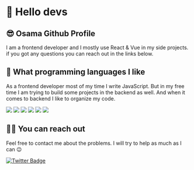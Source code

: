 # 👋 Hello devs

## 😎 Osama Github Profile

I am a frontend developer and I mostly use React & Vue in my side projects. if you got any questions you can reach out in the links below.

## 💖 What programming languages I like

As a frontend developer most of my time I write JavaScript. But in my free time I am trying to build some projects in the backend as well. And when it comes to backend I like to organize my code.

[![](https://img.shields.io/badge/html-e34c26?style=for-the-badge&logo=html5&logoColor=white)]()
[![](https://img.shields.io/badge/css-264de4?style=for-the-badge&logo=css3&logoColor=white)]()
[![](https://img.shields.io/badge/javascript-f0db4f?style=for-the-badge&logo=javascript&logoColor=white)]()
[![](https://img.shields.io/badge/sass-cc6699?style=for-the-badge&logo=sass&logoColor=white)]()
[![](https://img.shields.io/badge/react-132bb1?style=for-the-badge&logo=react&logoColor=white)]()
[![](https://img.shields.io/badge/vue-42b883?style=for-the-badge&logo=vue.js&logoColor=white)]()

## 🤙🏻 You can reach out

Feel free to contact me about the problems. I will try to help as much as I can 😉

[![Twitter Badge](https://img.shields.io/badge/twitter-1DA1F2?style=for-the-badge&logo=twitter&logoColor=white)](https://twitter.com/CoderOsama)
